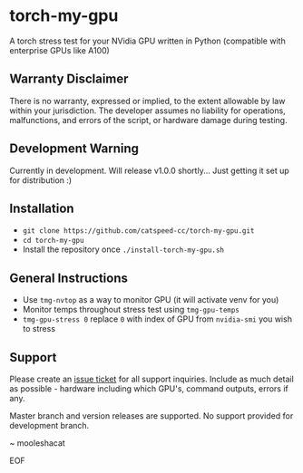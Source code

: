 # torch-my-gpu
A torch stress test for your NVidia GPU written in Python (compatible with enterprise GPUs like A100)

## Warranty Disclaimer
There is no warranty, expressed or implied, to the extent allowable by law within your jurisdiction. The developer assumes no liability for operations, malfunctions, and errors of the script, or hardware damage during testing.

## Development Warning
Currently in development. Will release v1.0.0 shortly... Just getting it set up for distribution :)

## Installation
- `git clone https://github.com/catspeed-cc/torch-my-gpu.git`
- `cd torch-my-gpu`
- Install the repository once `./install-torch-my-gpu.sh`

## General Instructions
- Use `tmg-nvtop` as a way to monitor GPU (it will activate venv for you)
- Monitor temps throughout stress test using `tmg-gpu-temps`
- `tmg-gpu-stress 0` replace `0` with index of GPU from `nvidia-smi` you wish to stress

## Support
Please create an [issue ticket](https://github.com/catspeed-cc/torch-my-gpu/issues) for all support inquiries. Include as much detail as possible - hardware including which GPU's, command outputs, errors if any.

Master branch and version releases are supported. No support provided for development branch.

~ mooleshacat

EOF
